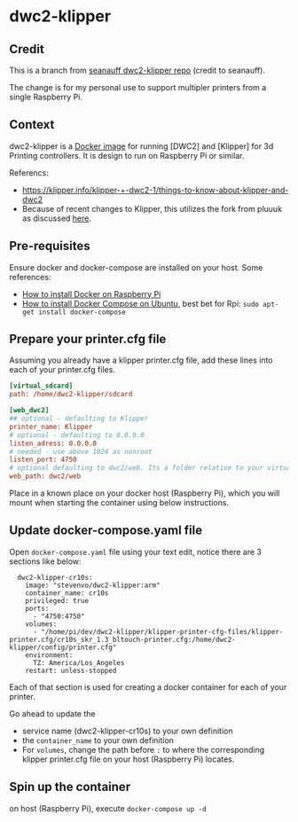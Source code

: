 # dwc2-klipper

## Credit

This is a branch from [seanauff dwc2-klipper repo](https://github.com/seanauff/dwc2-klipper) (credit to seanauff).

The change is for my personal use to support multipler printers from a single Raspberry Pi. 


## Context

dwc2-klipper is a [Docker image](https://hub.docker.com/repository/docker/stevenvo/dwc2-klipper) for running [DWC2] and [Klipper] for 3d Printing controllers. It is design to run on Raspberry Pi or similar.

Referencs:

* https://klipper.info/klipper-+-dwc2-1/things-to-know-about-klipper-and-dwc2
* Because of recent changes to Klipper, this utilizes the fork from pluuuk as discussed [here](https://github.com/Stephan3/dwc2-for-klipper/issues/73).

## Pre-requisites
Ensure docker and docker-compose are installed on your host. Some references:

* [How to install Docker on Raspberry Pi](https://phoenixnap.com/kb/docker-on-raspberry-pi)
* [How to install Docker Compose on Ubuntu](https://phoenixnap.com/kb/install-docker-compose-ubuntu), best bet for Rpi: `sudo apt-get install docker-compose`


## Prepare your printer.cfg file

Assuming you already have a klipper printer.cfg file, add these lines into each of your printer.cfg files.

```cfg
[virtual_sdcard]
path: /home/dwc2-klipper/sdcard

[web_dwc2]
## optional - defaulting to Klipper
printer_name: Klipper
# optional - defaulting to 0.0.0.0
listen_adress: 0.0.0.0
# needed - use above 1024 as nonroot
listen_port: 4750
# optional defaulting to dwc2/web. Its a folder relative to your virtual sdcard.
web_path: dwc2/web
```

Place in a known place on your docker host (Raspberry Pi), which you will mount when starting the container using below instructions.

## Update docker-compose.yaml file
Open `docker-compose.yaml` file using your text edit, notice there are 3 sections like below:

```
  dwc2-klipper-cr10s:
    image: "stevenvo/dwc2-klipper:arm"
    container_name: cr10s
    privileged: true
    ports:
      - "4750:4750"
    volumes:
      - "/home/pi/dev/dwc2-klipper/klipper-printer-cfg-files/klipper-printer.cfg/cr10s_skr_1.3_bltouch-printer.cfg:/home/dwc2-klipper/config/printer.cfg"
    environment:
      TZ: America/Los_Angeles
    restart: unless-stopped
```
Each of that section is used for creating a docker container for each of your printer. 

Go ahead to update the 

- service name (dwc2-klipper-cr10s) to your own definition
- the `container_name` to your own definition
- For `volumes`, change the path before `:` to where the corresponding klipper printer.cfg file on your host (Raspberry Pi) locates. 

## Spin up the container

on host (Raspberry Pi), execute `docker-compose up -d` 

